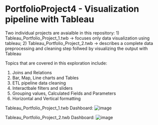 # PortfolioProject4 - Visualization pipeline with Tableau

Two individual projects are avaialble in this repository: 1) Tableau_Portfolio_Project_1.twb -> focuses only data visualization using tableau; 2) Tableau_Portfolio_Project_2.twb -> describes a complete data preprocessing and cleaning step follwed by visualizing the output with Tableau 

Topics that are covered in this exploration include:

1. Joins and Relations
2. Bar, Map, Line charts and Tables
3. ETL pipeline data cleaning
4. Interactbale filters and sliders
5. Grouping values, Calculated Fields and Parameters
6. Horizontal and Vertical formatting

Tableau_Portfolio_Project_1.twb Dashboard:
![image](https://github.com/user-attachments/assets/28a00a71-77b8-4ab0-9be6-47dc2482c717)

Tableau_Portfolio_Project_2.twb Dashboard:
![image](https://github.com/user-attachments/assets/ab2a2ef3-3e4b-4af3-9a5d-723f086e6429)
